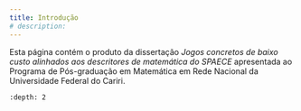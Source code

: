 ```yaml
---
title: Introdução
# description: 
---
```


Esta página contém o produto da dissertação *Jogos concretos de baixo custo alinhados aos descritores de matemática do SPAECE* apresentada ao Programa de Pós-graduação em Matemática em Rede Nacional da Universidade Federal do Cariri.

```{tableofcontents}
:depth: 2
```
